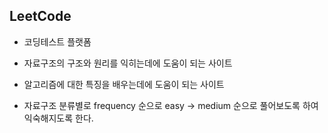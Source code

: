 ## LeetCode
- 코딩테스트 플랫폼
- 자료구조의 구조와 원리를 익히는데에 도움이 되는 사이트
- 알고리즘에 대한 특징을 배우는데에 도움이 되는 사이트

- 자료구조 분류별로 frequency 순으로 easy -> medium 순으로 풀어보도록 하여 익숙해지도록 한다.
